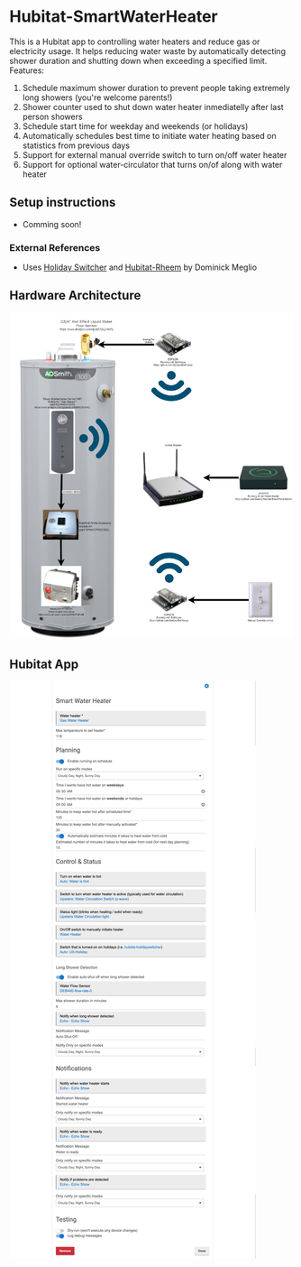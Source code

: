 # Hubitat-SmartWaterHeater
This is a Hubitat app to controlling water heaters and reduce gas or electricity usage. It helps reducing water waste by automatically detecting shower duration and shutting down when exceeding a specified limit.
Features:
1. Schedule maximum shower duration to prevent people taking extremely long showers (you're welcome parents!)
1. Shower counter used to shut down water heater inmediatelly after last person showers
1. Schedule start time for weekday and weekends (or holidays)
1. Automatically schedules best time to initiate water heating based on statistics from previous days
1. Support for external manual override switch to turn on/off water heater
1. Support for optional water-circulator that turns on/of along with water heater

## Setup instructions
- Comming soon!

### External References
- Uses [Holiday Switcher](https://github.com/dcmeglio/hubitat-holidayswitcher) and [Hubitat-Rheem](https://github.com/dcmeglio/hubitat-rheem) by Dominick Meglio

## Hardware Architecture
![Architecture](https://raw.githubusercontent.com/ljbotero/Hubitat-SmartWaterHeater/main/Hubitat%20Smart%20Water%20Heater.drawio.png)

## Hubitat App
![Hubitat Options](https://raw.githubusercontent.com/ljbotero/Hubitat-SmartWaterHeater/main/SmartWaterHeaterSettings.png)
